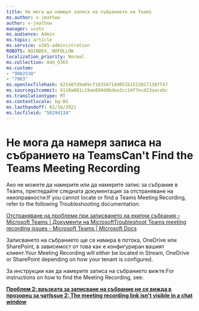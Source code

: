 ```yaml
---
title: Не мога да намеря записа на събранието на Teams
ms.author: v-jmathew
author: v-jmathew
manager: scotv
ms.audience: Admin
ms.topic: article
ms.service: o365-administration
ROBOTS: NOINDEX, NOFOLLOW
localization_priority: Normal
ms.collection: Adm_O365
ms.custom:
- "9002530"
- "7963"
ms.openlocfilehash: 62548fd9a09cf1835671dd051b1523027138ff47
ms.sourcegitcommit: 6110a081c19ae804ddbdea2cc1df7ecd23aacabc
ms.translationtype: MT
ms.contentlocale: bg-BG
ms.lasthandoff: 02/16/2021
ms.locfileid: "50294134"
---
```

# <a name="cant-find-the-teams-meeting-recording"></a><span data-ttu-id="bf6a7-102">Не мога да намеря записа на събранието на Teams</span><span class="sxs-lookup"><span data-stu-id="bf6a7-102">Can't Find the Teams Meeting Recording</span></span>

<span data-ttu-id="bf6a7-103">Ако не можете да намерите или да намерите запис за събрание в Teams, прегледайте следната документация за отстраняване на неизправности:</span><span class="sxs-lookup"><span data-stu-id="bf6a7-103">If you cannot locate or find a Teams Meeting Recording, refer to the following Troubleshooting documentation:</span></span>

[<span data-ttu-id="bf6a7-104">Отстраняване на проблеми при записването на екипни събрания – Microsoft Teams | Документи на Microsoft</span><span class="sxs-lookup"><span data-stu-id="bf6a7-104">Troubleshoot Teams meeting recording issues - Microsoft Teams | Microsoft Docs</span></span>](https://docs.microsoft.com/microsoftteams/troubleshoot/meetings/troubleshoot-meeting-recording-issues)

<span data-ttu-id="bf6a7-105">Записването на събранието ще се намира в потока, OneDrive или SharePoint, в зависимост от това как е конфигуриран вашият клиент.</span><span class="sxs-lookup"><span data-stu-id="bf6a7-105">Your Meeting Recording will either be located in Stream, OneDrive or SharePoint depending on how your tenant is configured.</span></span>

<span data-ttu-id="bf6a7-106">За инструкции как да намерите записа на събранието вижте:</span><span class="sxs-lookup"><span data-stu-id="bf6a7-106">For instructions on how to find the Meeting Recording, see:</span></span>

<span data-ttu-id="bf6a7-107">**[Проблем 2: връзката за записване на събрание не се вижда в прозорец за чат](https://docs.microsoft.com/microsoftteams/troubleshoot/meetings/troubleshoot-meeting-recording-issues#issue-2-the-meeting-recording-link-isnt-visible-in-a-chat-window)**</span><span class="sxs-lookup"><span data-stu-id="bf6a7-107">**[Issue 2: The meeting recording link isn't visible in a chat window](https://docs.microsoft.com/microsoftteams/troubleshoot/meetings/troubleshoot-meeting-recording-issues#issue-2-the-meeting-recording-link-isnt-visible-in-a-chat-window)**</span></span>

